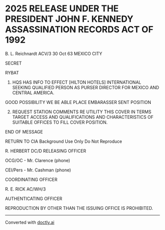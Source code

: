 # 2025 RELEASE UNDER THE PRESIDENT JOHN F. KENNEDY ASSASSINATION RECORDS ACT OF 1992

B. L. Reichnardt
ACV/3
30 Oct 63
MEXICO CITY

SECRET

RYBAT

1. HQS HAS INFO TO EFFECT [HILTON HOTELS] INTERNATIONAL SEEKING QUALIFIED PERSON AS PURSER DIRECTOR FOR MEXICO AND CENTRAL AMERICA.

GOOD POSSIBILITY WE BE ABLE PLACE EMBARASSER SENT POSITION

2. REQUEST STATION COMMENTS RE UTILITY THIS COVER IN TERMS TARGET ACCESS AND QUALIFICATIONS AND CHARACTERISTICS OF SUITABLE OFFICES TO FILL COVER POSITION.

END OF MESSAGE

RETURN TO CIA
Background Use Only
Do Not Reproduce


R. HERBERT
DC/D
RELEASING OFFICER

OCG/OC - Mr. Clarence (phone)

CEI/Pers - Mr. Cashman (phone)

COORDINATING OFFICER

R. E. RICK
AC/WH/3

AUTHENTICATING
OFFICER

REPRODUCTION BY OTHER THAN THE ISSUING OFFICE IS PROHIBITED.


---
Converted with [doctly.ai](https://doctly.ai)